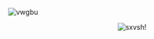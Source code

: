 
![vwgbu](https://i.postimg.cc/sf46KtRy/images.jpg)

<p align="center">
<img src="https://count.getloli.com/get/@:vwgbuvwgbu?theme=gelbooru" alt="sxvsh!" />
</p>
